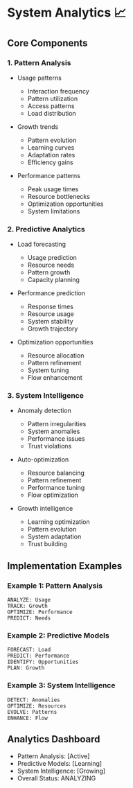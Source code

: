# System Analytics 📈

## Core Components

### 1. Pattern Analysis
- Usage patterns
  * Interaction frequency
  * Pattern utilization
  * Access patterns
  * Load distribution
  
- Growth trends
  * Pattern evolution
  * Learning curves
  * Adaptation rates
  * Efficiency gains

- Performance patterns
  * Peak usage times
  * Resource bottlenecks
  * Optimization opportunities
  * System limitations

### 2. Predictive Analytics
- Load forecasting
  * Usage prediction
  * Resource needs
  * Pattern growth
  * Capacity planning
  
- Performance prediction
  * Response times
  * Resource usage
  * System stability
  * Growth trajectory

- Optimization opportunities
  * Resource allocation
  * Pattern refinement
  * System tuning
  * Flow enhancement

### 3. System Intelligence
- Anomaly detection
  * Pattern irregularities
  * System anomalies
  * Performance issues
  * Trust violations
  
- Auto-optimization
  * Resource balancing
  * Pattern refinement
  * Performance tuning
  * Flow optimization

- Growth intelligence
  * Learning optimization
  * Pattern evolution
  * System adaptation
  * Trust building

## Implementation Examples

### Example 1: Pattern Analysis
```analytics
ANALYZE: Usage
TRACK: Growth
OPTIMIZE: Performance
PREDICT: Needs
```

### Example 2: Predictive Models
```analytics
FORECAST: Load
PREDICT: Performance
IDENTIFY: Opportunities
PLAN: Growth
```

### Example 3: System Intelligence
```analytics
DETECT: Anomalies
OPTIMIZE: Resources
EVOLVE: Patterns
ENHANCE: Flow
```

## Analytics Dashboard
- Pattern Analysis: [Active]
- Predictive Models: [Learning]
- System Intelligence: [Growing]
- Overall Status: ANALYZING
